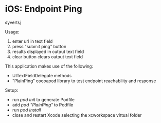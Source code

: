 # iOS: Endpoint Ping

syvertsj

Usage:
1. enter url in text field
2. press "submit ping" button
3. results displayed in output text field 
4. clear button clears output text field

This application makes use of the following:
- UITextFieldDelegate methods
- "PlainPing" cocoapod library to test endpoint reachability and response

Setup: 
- run *pod init* to generate Podfile
- add *pod "PlainPing"* to Podfile 
- run *pod install* 
- close and restart Xcode selecting the xcworkspace virtual folder
